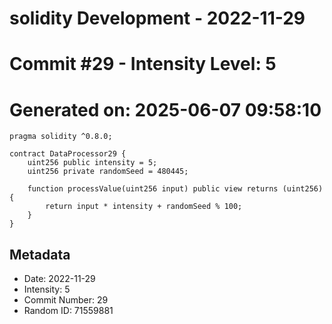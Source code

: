 ﻿# solidity Development - 2022-11-29
# Commit #29 - Intensity Level: 5
# Generated on: 2025-06-07 09:58:10
```solidity
pragma solidity ^0.8.0;

contract DataProcessor29 {
    uint256 public intensity = 5;
    uint256 private randomSeed = 480445;

    function processValue(uint256 input) public view returns (uint256) {
        return input * intensity + randomSeed % 100;
    }
}
```
## Metadata
- Date: 2022-11-29
- Intensity: 5
- Commit Number: 29
- Random ID: 71559881

